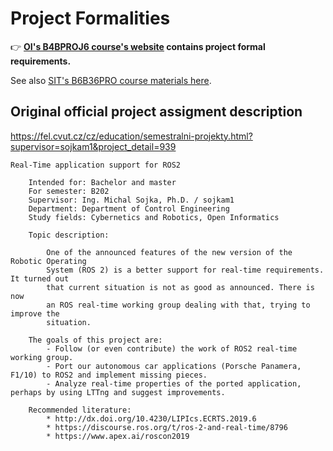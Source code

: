 # Project Formalities

👉 **[OI's B4BPROJ6 course's website](https://cw.fel.cvut.cz/wiki/courses/b4bproj6/start) contains project formal requirements.**

See also [SIT's B6B36PRO course materials here](https://cw.fel.cvut.cz/wiki/courses/b6b36pro/start).


## Original official project assigment description

https://fel.cvut.cz/cz/education/semestralni-projekty.html?supervisor=sojkam1&project_detail=939

```text
Real-Time application support for ROS2

	Intended for: Bachelor and master
	For semester: B202
	Supervisor: Ing. Michal Sojka, Ph.D. / sojkam1
	Department: Department of Control Engineering
	Study fields: Cybernetics and Robotics, Open Informatics

	Topic description:

		One of the announced features of the new version of the Robotic Operating
		System (ROS 2) is a better support for real-time requirements. It turned out
		that current situation is not as good as announced. There is now
		an ROS real-time working group dealing with that, trying to improve the
		situation.

	The goals of this project are:
		- Follow (or even contribute) the work of ROS2 real-time working group.
		- Port our autonomous car applications (Porsche Panamera, F1/10) to ROS2 and implement missing pieces.
		- Analyze real-time properties of the ported application, perhaps by using LTTng and suggest improvements.

	Recommended literature:
		* http://dx.doi.org/10.4230/LIPIcs.ECRTS.2019.6
		* https://discourse.ros.org/t/ros-2-and-real-time/8796
		* https://www.apex.ai/roscon2019
```
